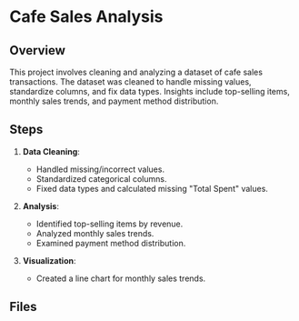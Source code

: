 # Cafe Sales Analysis

## Overview
This project involves cleaning and analyzing a dataset of cafe sales transactions. The dataset was cleaned to handle missing values, standardize columns, and fix data types. Insights include top-selling items, monthly sales trends, and payment method distribution.

## Steps
1. **Data Cleaning**:
   - Handled missing/incorrect values.
   - Standardized categorical columns.
   - Fixed data types and calculated missing "Total Spent" values.
     
2. **Analysis**:
   - Identified top-selling items by revenue.
   - Analyzed monthly sales trends.
   - Examined payment method distribution.
     
3. **Visualization**:
   - Created a line chart for monthly sales trends.

## Files
 
